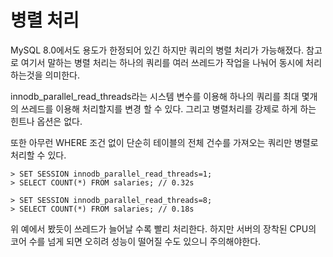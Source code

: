 # 병렬 처리

MySQL 8.0에서도 용도가 한정되어 있긴 하지만 쿼리의 병렬 처리가 가능해졌다. 참고로 여기서 말하는 병렬 처리는 하나의 쿼리를 여러 쓰레드가 작업을 나눠어 동시에 처리하는것을 의미한다.

innodb_parallel_read_threads라는 시스템 변수를 이용해 하나의 쿼리를 최대 몇개의 쓰레드를 이용해 처리할지를 변경 할 수 있다. 그리고 병렬처리를 강제로 하게 하는 힌트나 옵션은 없다.

또한 아무런 WHERE 조건 없이 단순히 테이블의 전체 건수를 가져오는 쿼리만 병렬로 처리할 수 있다. 

```mysql
> SET SESSION innodb_parallel_read_threads=1;
> SELECT COUNT(*) FROM salaries; // 0.32s

> SET SESSION innodb_parallel_read_threads=8;
> SELECT COUNT(*) FROM salaries; // 0.18s
```

위 예에서 봤듯이 쓰레드가 늘어날 수록 빨리 처리한다. 하지만 서버의 장착된 CPU의 코어 수를 넘게 되면 오히려 성능이 떨어질 수도 있으니 주의해야한다.